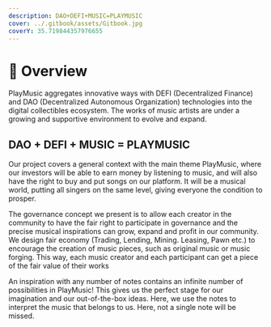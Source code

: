 ```yaml
---
description: DAO+DEFI+MUSIC=PLAYMUSIC
cover: ../.gitbook/assets/Gitbook.jpg
coverY: 35.719844357976655
---
```


# 🎵 Overview

PlayMusic aggregates innovative ways with DEFI (Decentralized Finance) and DAO (Decentralized Autonomous Organization) technologies into the digital collectibles ecosystem. The works of music artists are under a growing and supportive environment to evolve and expand.

## &#x20; DAO + DEFI + MUSIC = PLAYMUSIC&#x20;

Our project covers a general context with the main theme PlayMusic, where our investors will be able to earn money by listening to music, and will also have the right to buy and put songs on our platform. It will be a musical world, putting all singers on the same level, giving everyone the condition to prosper.

The governance concept we present is to allow each creator in the community to have the fair right to participate in governance and the precise musical inspirations can grow, expand and profit in our community. We design fair economy (Trading, Lending, Mining. Leasing, Pawn etc.) to encourage the creation of music pieces, such as original music or music forging. This way, each music creator and each participant can get a piece of the fair value of their works

An inspiration with any number of notes contains an infinite number of possibilities in PlayMusic! This gives us the perfect stage for our imagination and our out-of-the-box ideas. Here, we use the notes to interpret the music that belongs to us. Here, not a single note will be missed.

